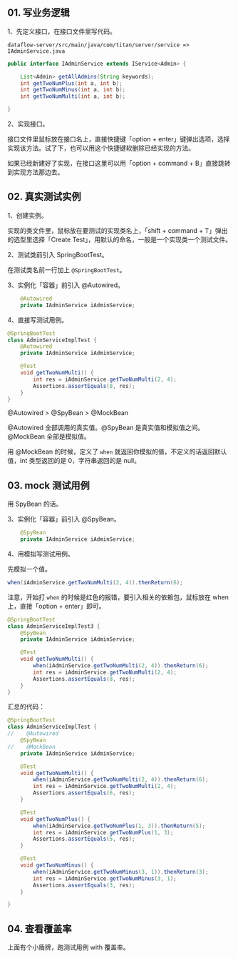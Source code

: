 ## 01. 写业务逻辑

1、先定义接口，在接口文件里写代码。

```
dataflow-server/src/main/java/com/titan/server/service => IAdminService.java
```

```java
public interface IAdminService extends IService<Admin> {

    List<Admin> getAllAdmins(String keywords);
    int getTwoNumPlus(int a, int b);
    int getTwoNumMinus(int a, int b);
    int getTwoNumMulti(int a, int b);

}
```

2、实现接口。

接口文件里鼠标放在接口名上，直接快捷键「option + enter」键弹出选项，选择实现该方法。试了下，也可以用这个快捷键软删除已经实现的方法。

如果已经新建好了实现，在接口这里可以用「option + command + B」直接跳转到实现方法那边去。

## 02. 真实测试实例

1、创建实例。

实现的类文件里，鼠标放在要测试的实现类名上，「shift + command + T」弹出的选型里选择「Create Test」，用默认的命名，一般是一个实现类一个测试文件。

2、测试类前引入 SpringBootTest。

在测试类名前一行加上 `@SpringBootTest`。

3、实例化「容器」前引入 @Autowired。

```java
    @Autowired
    private IAdminService iAdminService;
```

4、直接写测试用例。

```java
@SpringBootTest
class AdminServiceImplTest {
    @Autowired
    private IAdminService iAdminService;

    @Test
    void getTwoNumMulti() {
        int res = iAdminService.getTwoNumMulti(2, 4);
        Assertions.assertEquals(8, res);
    }
}
```

@Autowired > @SpyBean > @MockBean

@Autowired 全部调用的真实值。@SpyBean 是真实值和模拟值之间。@MockBean 全部是模拟值。

用 @MockBean 的时候，定义了 `when` 就返回你模拟的值，不定义的话返回默认值，int 类型返回的是 0，字符串返回的是 null。

## 03. mock 测试用例

用 SpyBean 的话。

3、实例化「容器」前引入 @SpyBean。

```java
    @SpyBean
    private IAdminService iAdminService;
```

4、用模拟写测试用例。

先模拟一个值。

```java
when(iAdminService.getTwoNumMulti(2, 4)).thenReturn(6);
```

注意，开始打 `when` 的时候是红色的报错，要引入相关的依赖包，鼠标放在 when 上，直接「option + enter」即可。

```java
@SpringBootTest
class AdminServiceImplTest3 {
    @SpyBean
    private IAdminService iAdminService;

    @Test
    void getTwoNumMulti() {
        when(iAdminService.getTwoNumMulti(2, 4)).thenReturn(6);
        int res = iAdminService.getTwoNumMulti(2, 4);
        Assertions.assertEquals(8, res);
    }
}
```

汇总的代码：

```java
@SpringBootTest
class AdminServiceImplTest {
//    @Autowired
    @SpyBean
//    @MockBean
    private IAdminService iAdminService;

    @Test
    void getTwoNumMulti() {
        when(iAdminService.getTwoNumMulti(2, 4)).thenReturn(6);
        int res = iAdminService.getTwoNumMulti(2, 4);
        Assertions.assertEquals(6, res);
    }

    @Test
    void getTwoNumPlus() {
        when(iAdminService.getTwoNumPlus(1, 3)).thenReturn(5);
        int res = iAdminService.getTwoNumPlus(1, 3);
        Assertions.assertEquals(5, res);
    }

    @Test
    void getTwoNumMinus() {
        when(iAdminService.getTwoNumMinus(3, 1)).thenReturn(3);
        int res = iAdminService.getTwoNumMinus(3, 1);
        Assertions.assertEquals(3, res);
    }

}
```

## 04. 查看覆盖率

上面有个小盾牌，跑测试用例 with 覆盖率。